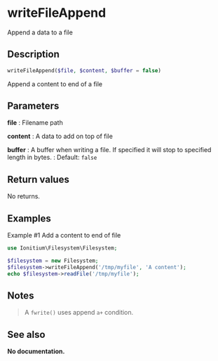 # writeFileAppend

Append a data to a file

## Description

```php
writeFileAppend($file, $content, $buffer = false)
```

Append a content to end of a file

## Parameters

__file__
: Filename path

__content__
: A data to add on top of file
  
__buffer__
: A buffer when writing a file. If specified it will stop to specified length in bytes.
: Default: `false`

## Return values

No returns.

## Examples

Example #1 Add a content to end of file
```php
use Ionitium\Filesystem\Filesystem;

$filesystem = new Filesystem;
$filesystem->writeFileAppend('/tmp/myfile', 'A content');
echo $filesystem->readFile('/tmp/myfile');
```

## Notes

> A `fwrite()` uses append `a+` condition.


## See also

__No documentation.__